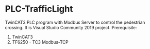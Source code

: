 # PLC-TrafficLight
TwinCAT3 PLC program with Modbus Server to control the pedestrian crossing. It is Visual Studio Community 2019 project.
Prerequisite:
1. TwinCAT3
2. TF6250 - TC3 Modbus-TCP 
